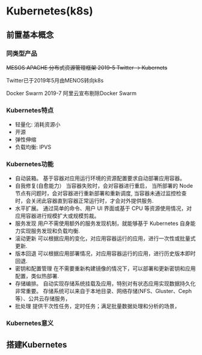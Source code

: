 # Kubernetes(k8s)

## 前置基本概念
### 同类型产品

~~MESOS      APACHE       分布式资源管理框架    2019-5    Twitter -> Kubernets~~

Twitter已于2019年5月由MENOS转向k8s

Docker Swarm     2019-7 阿里云宣布剔除Docker Swarm

### Kubernetes特点

* 轻量化: 消耗资源小
* 开源
* 弹性伸缩
* 负载均衡: IPVS

### Kubernetes功能
- 自动装箱。
基于容器对应用运行环境的资源配置要求自动部署应用容器。
- 自我修复(自愈能力）
当容器失败时，会对容器进行重启，
当所部署的 Node 节点有问题时，会对容器进行重新部署和重新调度,
当容器未通过监控检查时，会关闭此容器直到容器正常运行时，才会对外提供服务.
- 水平扩展。
通过简单的命令、用户 UI 界面或基于 CPU 等资源使用情况，对应用容器进行规模扩大或规模剪裁。
- 服务发现
用户不需使用额外的服务发现机制，就能够基于 Kubernetes 自身能力实现服务发现和负载均衡.
- 滚动更新
可以根据应用的变化，对应用容器运行的应用，进行一次性或批量式更新.
- 版本回退
可以根据应用部署情况，对应用容器运行的应用，进行历史版本即时回退.
- 密钥和配置管理
在不需要重新构建镜像的情况下，可以部署和更新密钥和应用配置，类似热部署.
- 存储编排。
自动实现存储系统挂载及应用，特别对有状态应用实现数据持久化非常重要。
存储系统可以来自于本地目录、网络存储(NFS、Gluster、Ceph 等）、公共云存储服务，
- 批处理
提供干次性任务，定时任务；满足批量数据处理和分析的场景，

### Kubernetes意义





## 搭建Kubernetes 


